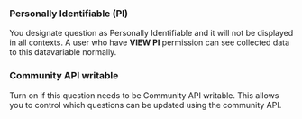 ### Personally Identifiable (PI)
You designate question as Personally Identifiable and it will not be displayed in all contexts. A user who have **VIEW PI** permission can see collected data to this datavariable normally.

### Community API writable
Turn on if this question needs to be Community API writable. This allows you to control which questions can be updated using the community API.
